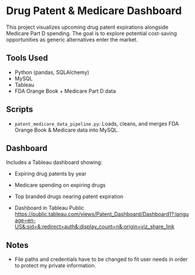 # Drug Patent & Medicare Dashboard

This project visualizes upcoming drug patent expirations alongside Medicare Part D spending. The goal is to explore potential cost-saving opportunities as generic alternatives enter the market.

## Tools Used
- Python (pandas, SQLAlchemy)
- MySQL
- Tableau
- FDA Orange Book + Medicare Part D data

## Scripts
- `patent_medicare_data_pipeline.py`: Loads, cleans, and merges FDA Orange Book & Medicare data into MySQL.

## Dashboard
Includes a Tableau dashboard showing:
- Expiring drug patents by year
- Medicare spending on expiring drugs
- Top branded drugs nearing patent expiration

- Dashboard in Tableau Public
https://public.tableau.com/views/Patent_Dashboard/Dashboard1?:language=en-US&:sid=&:redirect=auth&:display_count=n&:origin=viz_share_link
## Notes
- File paths and credentials have to be changed to fit user needs in order to protect my private information.


